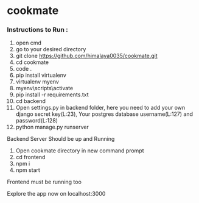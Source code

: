 # cookmate 

### Instructions to Run : 
1)	open cmd
2)	go to your desired directory
3)	git clone https://github.com/himalaya0035/cookmate.git
4)	cd cookmate
5)	code .
6)	pip install virtualenv
7)	virtualenv myenv
8)	myenv\scripts\activate
9)	pip install -r requirements.txt
10)	cd backend
11)	Open settings.py in backend folder, here you need to add your own django secret key(L:23), Your postgres database username(L:127) and password(L:128)
12)	python manage.py runserver

Backend Server Should be up and Running

1)	Open cookmate directory in new command prompt
2)	cd frontend
3)	npm i
4)	npm start

Frontend must be running too

Explore the app now on localhost:3000
